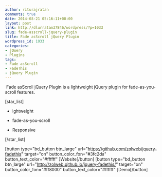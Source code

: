 ```yaml
---
author: riturajratan
comments: true
date: 2014-08-21 05:16:11+00:00
layout: post
link: http://dlurratan37846/wordpress/?p=1033
slug: fade-asscroll-jquery-plugin
title: Fade asScroll jQuery Plugin
wordpress_id: 1033
categories:
- jQuery
- Plugins
tags:
- Fade asScroll
- FadeThis
- jQuery Plugin
---
```


 Fade asScroll jQuery Plugin is a lightweight jQuery plugin for fade-as-you-scroll features.

[star_list]



	
  * lghtweight

	
  * fade-as-you-scroll

	
  * Responsive


[/star_list]

[button type="bd_button btn_large" url="https://github.com/zolweb/jquery-fadethis" target="on" button_color_fon="#3fc2da" button_text_color="#ffffff" ]Website[/button] [button type="bd_button btn_large" url="http://zolweb.github.io/jquery-fadethis/" target="on" button_color_fon="#ff8000" button_text_color="#ffffff" ]Demo[/button]
